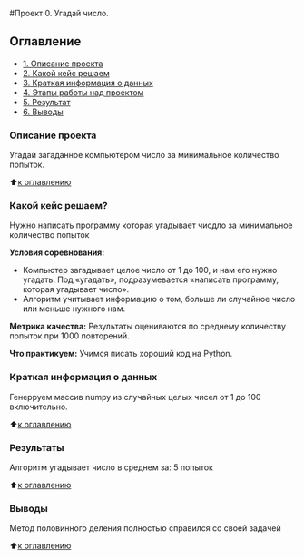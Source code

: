 #Проект 0. Угадай число.

## Оглавление
- [1. Описание проекта](https://github.com/meshkova-if/SF_data_science/blob/main/project_0/README.md#описание-проекта)
- [2. Какой кейс решаем](https://github.com/meshkova-if/SF_data_science/blob/main/project_0/README.md#Какой-кейс-решаем)
- [3. Краткая информация о данных](https://github.com/meshkova-if/SF_data_science/blob/main/project_0/README.md#Краткая-информация-о-данных)
- [4. Этапы работы над проектом](https://github.com/meshkova-if/SF_data_science/blob/main/project_0/README.md#Этапы-работы-над-проектом)
- [5. Результат](https://github.com/meshkova-if/SF_data_science/blob/main/project_0/README.md#Результат)
- [6. Выводы](https://github.com/meshkova-if/SF_data_science/blob/main/project_0/README.md#Выводы)

### Описание проекта
Угадай загаданное компьютером число за минимальное количество попыток.

:arrow_up:[к оглавлению](https://github.com/meshkova-if/SF_data_science/tree/main/project_0#Оглавление)


### Какой кейс решаем?
Нужно написать программу которая угадывает чисдло за минимальное количество попыток

**Условия соревнования:**
- Компьютер загадывает целое число от 1 до 100, и нам его нужно угадать. Под «угадать», подразумевается «написать программу, которая угадывает число».
- Алгоритм учитывает информацию о том, больше ли случайное число или меньше нужного нам.

**Метрика качества:**
Результаты оцениваются по среднему количеству попыток при 1000 повторений.

**Что практикуем:**
Учимся писать хороший код на Python.


### Краткая информация о данных
Генерруем массив numpy из случайных целых чисел от 1 до 100 включительно. 

:arrow_up:[к оглавлению](https://github.com/meshkova-if/SF_data_science/tree/main/project_0#Оглавление)

### Результаты
Алгоритм угадывает число в среднем за: 5 попыток

:arrow_up:[к оглавлению](https://github.com/meshkova-if/SF_data_science/tree/main/project_0#Оглавление)

### Выводы
Метод половинного деления полностью справился со своей задачей

:arrow_up:[к оглавлению](https://github.com/meshkova-if/SF_data_science/tree/main/project_0#Оглавление)